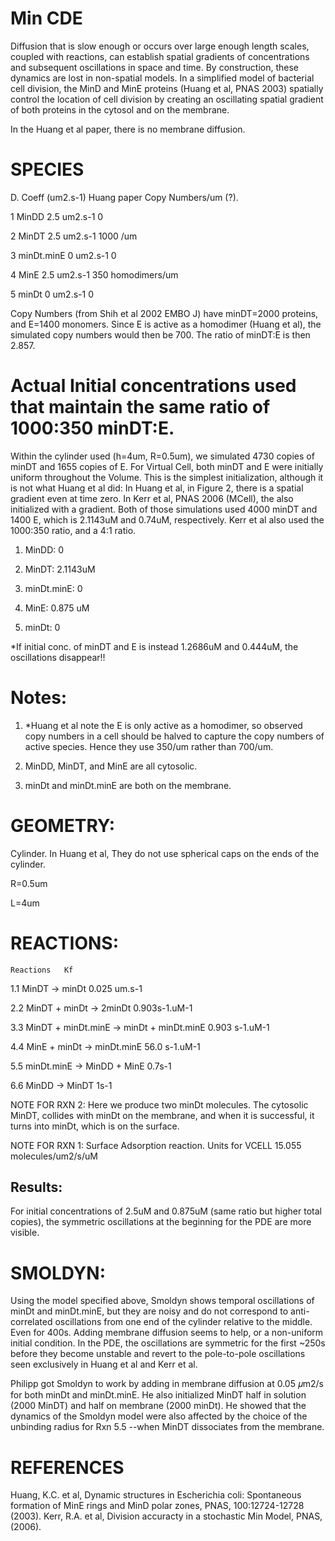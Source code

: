 # Min CDE

Diffusion that is slow enough or occurs over large enough length scales, coupled with reactions, can establish spatial gradients of concentrations and subsequent oscillations in space and time. By construction, these dynamics are lost in non-spatial models. In a simplified model of bacterial cell division, the MinD and MinE proteins (Huang et al, PNAS 2003) spatially control the location of cell division by creating an oscillating spatial gradient of both proteins in the cytosol and on the membrane. 

In the Huang et al paper, there is no membrane diffusion.	

# SPECIES     	
D. Coeff (um2.s-1)	Huang paper Copy Numbers/um (?).	


1	MinDD	      	  2.5 um2.s-1  		0

2	MinDT	     	   2.5 um2.s-1		1000 /um

3	minDt.minE  	    0 um2.s-1		0

4	MinE	           2.5 um2.s-1		350 homodimers/um	

5	minDt	   	   0 um2.s-1		0

Copy Numbers (from Shih et al 2002 EMBO J) have minDT=2000 proteins, and E=1400 monomers. Since E is active as a homodimer (Huang et al), the simulated copy numbers would then be 700. The ratio of minDT:E is then 2.857.

# Actual Initial concentrations used that maintain the same ratio of 1000:350 minDT:E. 
Within the cylinder used (h=4um, R=0.5um), we simulated 4730 copies of minDT and 1655 copies of E. 
For Virtual Cell, both minDT and E were initially uniform throughout the Volume. This is the simplest initialization, although it is not what Huang et al did: In Huang et al, in Figure 2, there is a spatial gradient even at time zero. In Kerr et al, PNAS 2006 (MCell), the also initialized with a gradient. 
Both of those simulations used 4000 minDT and 1400 E, which is 2.1143uM and 0.74uM, respectively. 
Kerr et al also used the 1000:350 ratio, and a 4:1 ratio. 

1. MinDD: 0

2. MinDT: 2.1143uM

3. minDt.minE: 0

4. MinE: 0.875 uM

5. minDt: 0

*If initial conc. of minDT and E is instead 1.2686uM and 0.444uM, the oscillations disappear!!


# Notes:
1. *Huang et al note the E is only active as a homodimer, so observed copy numbers in a cell should be halved to capture the copy numbers of active species. Hence they use 350/um rather than 700/um. 

2. MinDD, MinDT, and MinE are all cytosolic.
3. minDt and minDt.minE are both on the membrane.

# GEOMETRY: 
Cylinder. In Huang et al, They do not use spherical caps on the ends of the cylinder.

R=0.5um

L=4um


# REACTIONS:

	Reactions	Kf	
	
1.1	MinDT → minDt	                      0.025 um.s-1		

2.2	MinDT + minDt → 2minDt	                  0.903s-1.uM-1		

3.3	MinDT + minDt.minE → minDt + minDt.minE	      0.903 s-1.uM-1	

4.4	MinE + minDt → minDt.minE                      56.0 s-1.uM-1

5.5	minDt.minE → MinDD + MinE	            0.7s-1		

6.6	MinDD → MinDT	     1s-1	



NOTE FOR RXN 2: Here we produce two minDt molecules. The cytosolic MinDT, collides with minDt on the membrane, and when it is successful, it turns into minDt, which is on the surface.

NOTE FOR RXN 1: Surface Adsorption reaction. Units for VCELL 15.055 molecules/um2/s/uM

## Results:
For initial concentrations of 2.5uM and 0.875uM (same ratio but higher total copies), the symmetric oscillations at the beginning for the PDE are more visible. 

# SMOLDYN:

Using the model specified above, Smoldyn shows temporal oscillations of minDt and minDt.minE, but they are noisy and do not correspond to anti-correlated oscillations from one end of the cylinder relative to the middle. Even for 400s. Adding membrane diffusion seems to help, or a non-uniform initial condition. In the PDE, the oscillations are symmetric for the first ~250s before they become unstable and revert to the pole-to-pole oscillations seen exclusively in Huang et al and Kerr et al.

Philipp got Smoldyn to work by adding in membrane diffusion at 0.05 𝜇m2/s  for both minDt and minDt.minE. He also initialized MinDT half in solution (2000 MinDT) and half on membrane (2000 minDt). He showed that the dynamics of the Smoldyn model were also affected by the choice of the unbinding radius for Rxn 5.5 --when MinDT dissociates from the membrane. 




# REFERENCES
Huang, K.C. et al, Dynamic structures in Escherichia coli: Spontaneous formation of MinE rings and MinD polar zones, PNAS, 100:12724-12728 (2003).
Kerr, R.A. et al, Division accuracty in a stochastic Min Model, PNAS, (2006).
